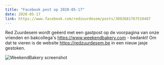 ```yaml
---
title: "Facebook post op 2020-05-17"
date: 2020-05-17
link: https://www.facebook.com/redzuurdesem/posts/3092681767519487
---
```


Red Zuurdesem wordt geëerd met een gastpost op de voorpagina van onze vrienden en bakcollega's https://www.weekendbakery.com - bedankt! Om dat te vieren is de website https://redzuurdesem.be in een nieuw jasje gestoken.

![WeekendBakery screenshot](/fb/wb.png)